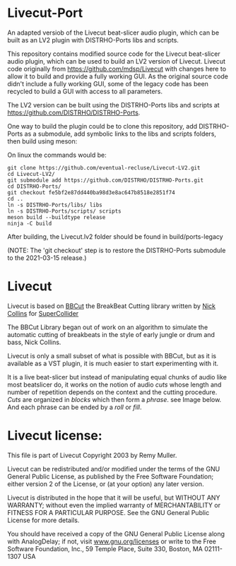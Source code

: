 # Livecut-Port
An adapted versiob of the Livecut beat-slicer audio plugin, which can be built as an LV2 plugin with DISTRHO-Ports libs and scripts. 

This repository contains modified source code for the Livecut beat-slicer audio plugin, which can be used to build an LV2 version of Livecut. Livecut code originally from https://github.com/mdsp/Livecut with changes here to allow it to build and provide a fully working GUI. As the original source code didn't include a fully working GUI, some of the legacy code has been recycled to build a GUI with access to all parameters.

The LV2 version can be built using the DISTRHO-Ports libs and scripts at https://github.com/DISTRHO/DISTRHO-Ports.

One way to build the plugin could be to clone this repository, add DISTRHO-Ports as a submodule, add symbolic links to the libs and scripts folders, then build using meson:

On linux the commands would be:

```
git clone https://github.com/eventual-recluse/Livecut-LV2.git
cd Livecut-LV2/
git submodule add https://github.com/DISTRHO/DISTRHO-Ports.git
cd DISTRHO-Ports/
git checkout fe5bf2e87dd440ba98d3e8ac647b8518e2851f74
cd ..
ln -s DISTRHO-Ports/libs/ libs
ln -s DISTRHO-Ports/scripts/ scripts
meson build --buildtype release
ninja -C build
```
After building, the Livecut.lv2 folder should be found in build/ports-legacy

(NOTE: The 'git checkout' step is to restore the DISTRHO-Ports submodule to the 2021-03-15 release.)


Livecut
=======

Livecut is based on [BBCut](http://www.cus.cam.ac.uk/~nc272/papers/pdfs/bbcutlib.pdf) the BreakBeat Cutting library written by [Nick Collins](http://www.cus.cam.ac.uk/~nc272/) for [SuperCollider](http://supercollider.sourceforge.net/)

The BBCut Library began out of work on an algorithm to simulate the automatic cutting of breakbeats in the style of early jungle or drum and bass, Nick Collins.

Livecut is only a small subset of what is possible with BBCut, but as it is available as a VST plugin, it is much easier to start experimenting with it.

It is a live beat-slicer but instead of manipulating equal chunks of audio like most beatslicer do, it works on the notion of audio *cuts* whose length and number of repetition depends on the context and the cutting procedure. 
*Cuts* are organized in *blocks* which then form a *phrase*. see Image below. And each phrase can be ended by a *roll* or *fill*.


# Livecut license:

This file is part of Livecut Copyright 2003 by Remy Muller.

Livecut can be redistributed and/or modified under the terms of the GNU General Public License, as published by the Free Software Foundation; either version 2 of the License, or (at your option) any later version.

Livecut is distributed in the hope that it will be useful, but WITHOUT ANY WARRANTY; without even the implied warranty of MERCHANTABILITY or FITNESS FOR A PARTICULAR PURPOSE. See the GNU General Public License for more details.

You should have received a copy of the GNU General Public License along with AnalogDelay; if not, visit www.gnu.org/licenses or write to the Free Software Foundation, Inc., 59 Temple Place, Suite 330, Boston, MA 02111-1307 USA
